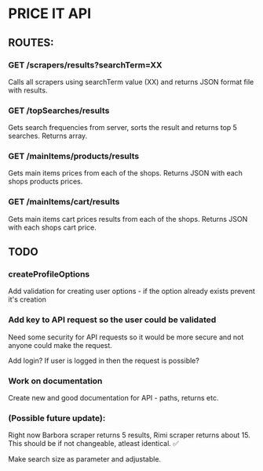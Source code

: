 # PRICE IT API

## ROUTES:

### GET /scrapers/results?searchTerm=XX

Calls all scrapers using searchTerm value (XX) and returns JSON format file with results.

### GET /topSearches/results

Gets search frequencies from server, sorts the result and returns top 5 searches. Returns array.

### GET /mainItems/products/results

Gets main items prices from each of the shops. Returns JSON with each shops products prices.

### GET /mainItems/cart/results

Gets main items cart prices results from each of the shops. Returns JSON with each shops cart price.

## TODO

### createProfileOptions

Add validation for creating user options - if the option already exists prevent it's creation

### Add key to API request so the user could be validated

Need some security for API requests so it would be more secure and not anyone could make the request.

Add login? If user is logged in then the request is possible?

### Work on documentation

Create new and good documentation for API - paths, returns etc.

### (Possible future update):

Right now Barbora scraper returns 5 results, Rimi scraper returns about 15. This should be if not changeable, atleast identical. ✅

Make search size as parameter and adjustable.

